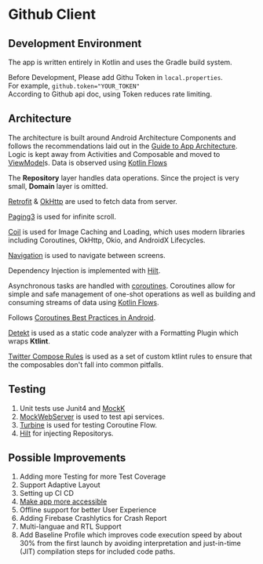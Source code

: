 # Github Client

## Development Environment

The app is written entirely in Kotlin and uses the Gradle build system.

Before Development, Please add Githu Token in ```local.properties```. <br>
For example, ```github.token="YOUR_TOKEN"``` <br>
According to Github api doc, using Token reduces rate limiting.

## Architecture
The architecture is built around
Android Architecture Components
and follows the recommendations laid out in the
[Guide to App Architecture](https://developer.android.com/jetpack/docs/guide). Logic is kept away
from Activities and Composable and moved to
[ViewModel](https://developer.android.com/topic/libraries/architecture/viewmodel)s.
Data is observed using
[Kotlin Flows](https://developer.android.com/kotlin/flow/stateflow-and-sharedflow)

The **Repository** layer handles data operations.
Since the project is very small, **Domain** layer is omitted.

[Retrofit](https://square.github.io/retrofit/) & [OkHttp](https://square.github.io/okhttp/) are used to fetch data from server.

[Paging3](https://developer.android.com/topic/libraries/architecture/paging/v3-overview) is used for infinite scroll.

[Coil](https://github.com/coil-kt/coil) is used for Image Caching and Loading, which uses modern libraries including Coroutines, OkHttp, Okio, and AndroidX Lifecycles.

[Navigation](https://developer.android.com/develop/ui/compose/navigation) is used to navigate between screens.

Dependency Injection is implemented with
[Hilt](https://developer.android.com/training/dependency-injection/hilt-android).

Asynchronous tasks are handled with
[coroutines](https://developer.android.com/kotlin/coroutines). Coroutines allow for simple
and safe management of one-shot operations as well as building and consuming streams of data using
[Kotlin Flows](https://developer.android.com/kotlin/flow).

Follows [Coroutines Best Practices in Android](https://developer.android.com/kotlin/coroutines/coroutines-best-practices).

[Detekt](https://detekt.dev/) is used as a  static code analyzer with a Formatting Plugin which wraps **Ktlint**.

[Twitter Compose Rules](https://twitter.github.io/compose-rules/) is used as a set of custom ktlint rules to ensure that the composables don't fall into common pitfalls.

## Testing
1. Unit tests use Junit4 and [MockK](https://mockk.io/)
2. [MockWebServer](https://github.com/square/okhttp/tree/master/mockwebserver) is used to test api services.
3. [Turbine](https://github.com/cashapp/turbine) is used for testing Coroutine Flow.
4. [Hilt](https://developer.android.com/training/dependency-injection/hilt-android) for injecting Repositorys.


## Possible Improvements
1. Adding more Testing for more Test Coverage
2. Support Adaptive Layout
3. Setting up CI CD
4. [Make app more accessible](https://developer.android.com/guide/topics/ui/accessibility/apps)
5. Offline support for better User Experience
6. Adding Firebase Crashlytics for Crash Report
7. Multi-languae and RTL Support
8. Add Baseline Profile which improves code execution speed by about 30% from the first launch by avoiding interpretation and just-in-time (JIT) compilation steps for included code paths.